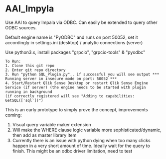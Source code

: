 # AAI_Impyla
Use AAI to query Impala via ODBC. Can easily be extended to query other ODBC sources.

Default engine name is "PyODBC" and runs on port 50052, set it accordingly in settings.ini (desktop) / analytic connections (server)

Use python3.x, install packages "grpcio", "grpcio-tools" & "pyodbc"
```
To Run:
1. Clone this git repo
2. Enter git repo directory
3. Run "python SQL_Plugin.py".. if successful you will see output *** Running server in insecure mode on port: 50052 ***
4. Start/Restart Qlik Sense Desktop or restart Qlik Sense Engine Service (if server) (the engine needs to be started with plugin running in background
(if correctly registered will see "Adding to capabilities: GetSQL(['sql'])")
```
This is an early prototype to simply prove the concept, improvements coming:
1. Visual query variable maker extension
2. Will make the WHERE clause logic variable more sophisticated/dynamic, then add as master library item
3. Currently there is an issue with python dying when too many clicks happen in a very short amount of time. Ideally wait for the query to finish. This might be an odbc driver limitation, need to test
